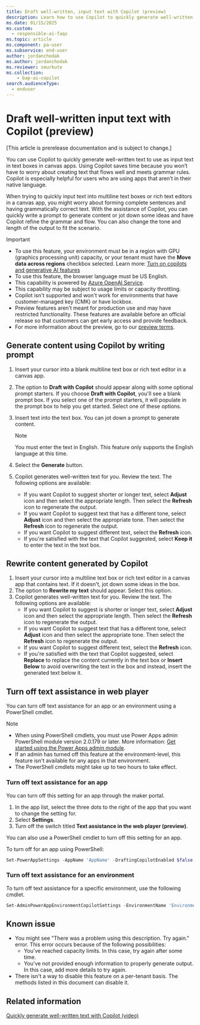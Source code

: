 ```yaml
---
title: Draft well-written, input text with Copilot (preview)
description: Learn how to use Copilot to quickly generate well-written text that can be used in text boxes in apps made with Power Apps.
ms.date: 01/15/2025
ms.custom: 
  - responsible-ai-faqs
ms.topic: article
ms.component: pa-user
ms.subservice: end-user
author: jordanchodak
ms.author: jordanchodak
ms.reviewer: smurkute
ms.collection: 
    - bap-ai-copilot 
search.audienceType: 
  - enduser
---
```


# Draft well-written input text with Copilot (preview)

[This article is prerelease documentation and is subject to change.]

You can use Copilot to quickly generate well-written text to use as input text in text boxes in canvas apps. Using Copilot saves time because you won’t have to worry about creating text that flows well and meets grammar rules. Copilot is especially helpful for users who are using apps that aren’t in their native language.

When trying to quickly input text into multiline text boxes or rich text editors in a canvas app, you might worry about forming complete sentences and having grammatically correct text. With the assistance of Copilot, you can quickly write a prompt to generate content or jot down some ideas and have Copilot refine the grammar and flow. You can also change the tone and length of the output to fit the scenario.

> [!IMPORTANT]
> - To use this feature, your environment must be in a region with GPU (graphics processing unit) capacity, or your tenant must have the **Move data across regions** checkbox selected. Learn more: [Turn on copilots and generative AI features](/power-platform/admin/geographical-availability-copilot)
> - To use this feature, the browser language must be US English.
> - This capability is powered by [Azure OpenAI Service](/azure/cognitive-services/openai/overview).
> - This capability may be subject to usage limits or capacity throttling.
> - Copilot isn't supported and won't work for environments that have customer-managed key (CMK) or have lockbox.
> - Preview features aren’t meant for production use and may have restricted functionality. These features are available before an official release so that customers can get early access and provide feedback.
> - For more information about the preview, go to our [preview terms](https://go.microsoft.com/fwlink/?linkid=2189520).

## Generate content using Copilot by writing prompt

1. Insert your cursor into a blank multiline text box or rich text editor in a canvas app.
2. The option to **Draft with Copilot**  should appear along with some optional prompt starters. If you choose **Draft with Copilot**, you'll see a blank prompt box. If you select one of the prompt starters, it will populate in the prompt box to help you get started. Select one of these options.
3. Insert text into the text box. You can jot down a prompt to generate content.

     > [!Note]
     > You must enter the text in English. This feature only supports the English language at this time.
4. Select the **Generate** button.
5. Copilot generates well-written text for you. Review the text. The following options are available:
    - If you want Copilot to suggest shorter or longer text, select **Adjust** icon and then select the appropriate length. Then select the **Refresh** icon to regenerate the output.
    - If you want Copilot to suggest text that has a different tone, select **Adjust** icon and then select the appropriate tone. Then select the **Refresh** icon to regenerate the output.
    - If you want Copilot to suggest different text, select the **Refresh** icon.
    - If you're satisfied with the text that Copilot suggested, select **Keep it** to enter the text in the text box.
  
## Rewrite content generated by Copilot

1. Insert your cursor into a multiline text box or rich text editor in a canvas app that contains text. If it doesn't, jot down some ideas in the box.
2. The option to **Rewrite my text** should appear. Select this option.
3. Copilot generates well-written text for you. Review the text. The following options are available:
    - If you want Copilot to suggest is shorter or longer text, select **Adjust** icon and then select the appropriate length. Then select the **Refresh** icon to regenerate the output.
    - If you want Copilot to suggest text that has a different tone, select **Adjust** icon and then select the appropriate tone. Then select the **Refresh** icon to regenerate the output.
    - If you want Copilot to suggest different text, select the **Refresh** icon.
    - If you're satisfied with the text that Copilot suggested, select **Replace** to replace the content currently in the text box or **Insert Below** to avoid overwriting the text in the box and instead, insert the generated text below it.
  
## Turn off text assistance in web player

You can turn off text assistance for an app or an environment using a PowerShell cmdlet.

> [!NOTE]
> - When using PowerShell cmdlets, you must use Power Apps admin PowerShell module version 2.0.179 or later. More information: [Get started using the Power Apps admin module](/powershell/powerapps/get-started-powerapps-admin).
> - If an admin has turned off this feature at the environment-level, this feature isn't available for any apps in that environment.
> - The PowerShell cmdlets might take up to two hours to take effect.

### Turn off text assistance for an app
You can turn off this setting for an app through the maker portal.
1. In the app list, select the three dots to the right of the app that you want to change the setting for.
2. Select **Settings**.
3. Turn off the switch titled **Text assistance in the web player (preview)**.

You can also use a PowerShell cmdlet to turn off this setting for an app.

To turn off for an app using PowerShell:

```powershell
Set-PowerAppSettings -AppName 'AppName' -DraftingCopilotEnabled $false
```

### Turn off text assistance for an environment

To turn off text assistance for a specific environment, use the following cmdlet.

```powershell
Set-AdminPowerAppEnvironmentCopilotSettings -EnvironmentName 'EnvironmentName' -AppDraftingCopilotEnabled $false
```

## Known issue

- You might see "There was a problem using this description. Try again." error. This error occurs because of the following possibilities:
  - You've reached capacity limits. In this case, try again after some time.
  - You've not provided enough information to properly generate output. In this case, add more details to try again.
- There isn't a way to disable this feature on a per-tenant basis.  The methods listed in this document can disable it.

## Related information

[Quickly generate well-written text with Copilot (video)](https://youtu.be/XY1sWTi4nl8?feature=shared)
